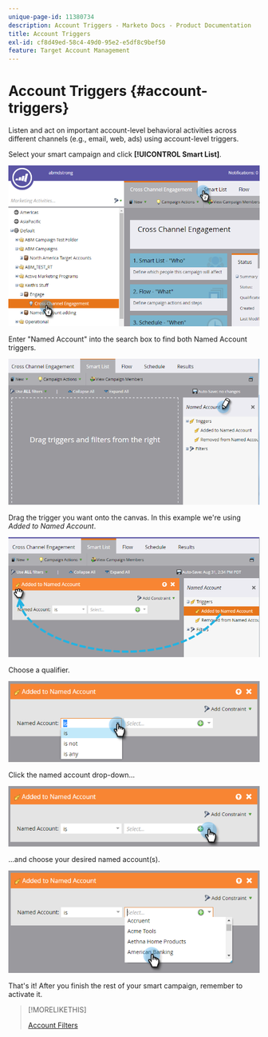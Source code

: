 ```yaml
---
unique-page-id: 11380734
description: Account Triggers - Marketo Docs - Product Documentation
title: Account Triggers
exl-id: cf8d49ed-58c4-49d0-95e2-e5df8c9bef50
feature: Target Account Management
---
```

# Account Triggers {#account-triggers}

Listen and act on important account-level behavioral activities across different channels (e.g., email, web, ads) using account-level triggers.

Select your smart campaign and click **[!UICONTROL Smart List]**.

![](assets/one-1.png)

Enter "Named Account" into the search box to find both Named Account triggers.

![](assets/two-1.png)

Drag the trigger you want onto the canvas. In this example we're using _Added to Named Account_.

![](assets/three-1.png)

Choose a qualifier.

![](assets/four-1.png)

Click the named account drop-down...

![](assets/five-1.png)

...and choose your desired named account(s).

![](assets/six-1.png)

That's it! After you finish the rest of your smart campaign, remember to activate it.

>[!MORELIKETHIS]
>
>[Account Filters](/help/marketo/product-docs/target-account-management/engage/account-filters.md)
